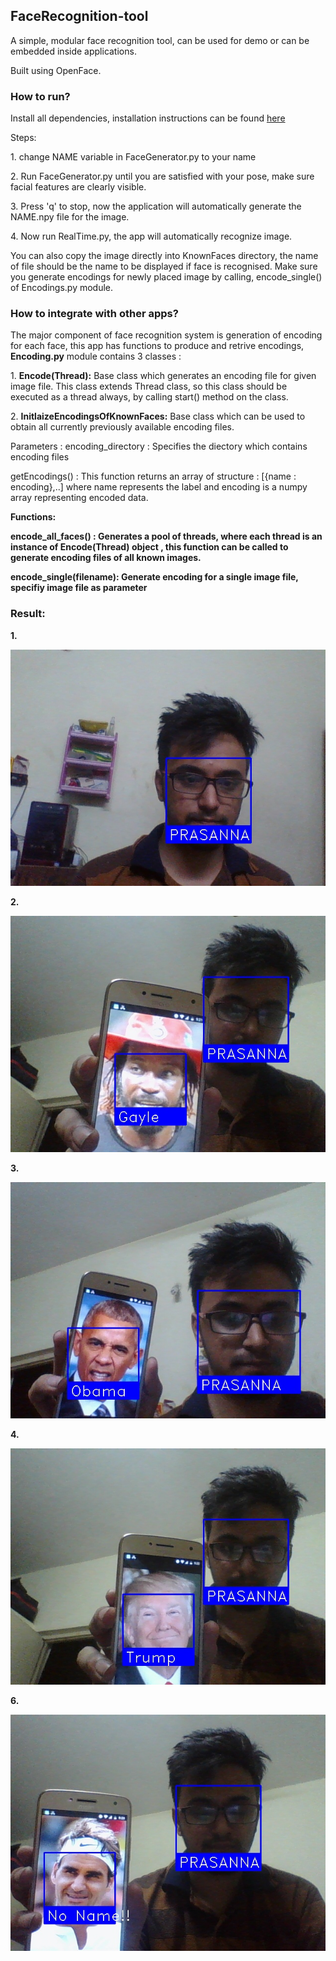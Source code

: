 <h2>FaceRecognition-tool</h2>
<p>A simple, modular face recognition tool, can be used for demo or can be embedded inside applications.</p>
<p>Built using OpenFace. </p>

<h3>How to run?</h3>
<p>Install all dependencies, installation instructions can be found <a href = "https://github.com/ageitgey/face_recognition">here</a>
<p>Steps:</p>
<p>1. change NAME variable in FaceGenerator.py to your name</p>
<p>2. Run FaceGenerator.py until you are satisfied with your pose, make sure facial features are clearly visible. </p>
<p>3. Press 'q' to stop, now the application will automatically generate the NAME.npy file for the image.
<p>4. Now run RealTime.py, the app will automatically recognize image. </p>
<p>You can also copy the image directly into KnownFaces directory, the name of file should be the name to be displayed if face is recognised.
Make sure you generate encodings for newly placed image by calling, encode_single() of Encodings.py module.</p>

<h3>How to integrate with other apps? </h3>
<p>The major component of face recognition system is generation of encoding for each face, this app has functions to produce and retrive
 encodings, <strong>Encoding.py</strong> module contains 3 classes : </p>
 <p>1. <strong>Encode(Thread):</strong> Base class which generates an encoding file for given image file. This class extends Thread class, 
 so this class should be executed as a thread always, by calling start() method on the class.</p>
 <p>2. <strong>InitlaizeEncodingsOfKnownFaces:</strong> Base class which can be used to obtain all currently previously available encoding files.</p>
 <p> Parameters : encoding_directory : Specifies the diectory which contains encoding files </p>
 <p> getEncodings() : This function returns an array of structure : [{name : encoding},..] where name represents the label and
 encoding is a numpy array representing encoded data. </p>
 
 <p><strong>Functions: </p>
 <p> encode_all_faces() : Generates a pool of threads, where each thread is an instance of Encode(Thread) object , this function can be
 called to generate encoding files of all known images.</p>
 <p><strong>encode_single(filename):<strong> Generate encoding for a single image file, specifiy image file as parameter</p>
 
 <h3>Result: </h3>
 <p>1. </p>
 <img src = "./SampleOutput/Prasanna.jpg"/>
 
 <p>2. </p>
 <img src = "./SampleOutput/Galye.jpg"/>
 
 <p>3. </p>
 <img src = "./SampleOutput/Obama.jpg"/>
 
 <p>4. </p>
 <img src = "./SampleOutput/Trump.jpg"/>
 
 <p>6. </p>
 <img src = "./SampleOutput/NoFace.jpg"/>
 
 
 
 

